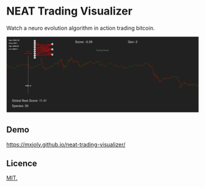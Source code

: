 # NEAT Trading Visualizer

Watch a neuro evolution algorithm in action trading bitcoin.

![demo](./preview.png)

## Demo

https://mxjoly.github.io/neat-trading-visualizer/

## Licence

[MIT.](https://github.com/mxjoly/neat-trading-visualizer/blob/master/LICENSE)

